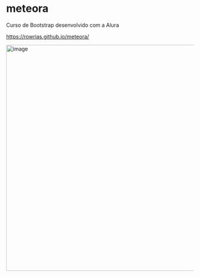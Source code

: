 # meteora

Curso de Bootstrap desenvolvido com a Alura

https://rowrias.github.io/meteora/

<img width="608" alt="image" src="https://github.com/Rowrias/meteora/assets/113151785/94ac8e23-92f9-41ed-bffd-32787cb038eb">

